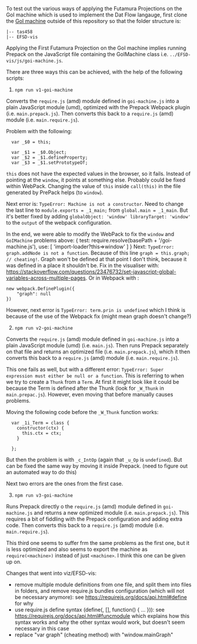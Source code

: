 To test out the various ways of applying the Futamura Projections on the GoI machine which is used to implement the Dat Flow langauge, first clone the [GoI machine](https://github.com/anonymousgithubaccount/EFSD-vis) outside of this repository so that the folder structure is:
```
|-- tas458
|-- EFSD-vis
```

Applying the First Futamura Projection on the GoI machine implies running Prepack on the JavaScript file containing the GoIMachine class i.e. `../EFSD-vis/js/goi-machine.js`. 

There are three ways this can be achieved, with the help of the following scripts:
1. `npm run v1-goi-machine`

Converts the `require.js` (amd) module defined in `goi-machine.js` into a plain JavaScript module (umd), optimized with the Prepack Webpack plugin (i.e. `main.prepack.js`). Then converts this back to a `require.js` (amd) module (i.e. `main.require.js`).

Problem with the following:
```
  var _$0 = this;

  var _$1 = _$0.Object;
  var _$2 = _$1.defineProperty;
  var _$3 = _$1.setPrototypeOf;
```

`this` does not have the expected values in the browser, so it fails. Instead of pointing at the `window`, it points at something else. Probably could be fixed within WebPack. Changing the value of `this` inside `call(this)` in the file generated by PrePack helps (to `window`).

Next error is: `TypeError: Machine is not a constructor`. Need to change the last line to `module.exports = _1_main;` from `global.main = _1_main`. But it's better fixed by adding `globalObject: 'window' libraryTarget: 'window'` to the `output` of the webpack configuration.

In the end, we were able to modify the WebPack to fix the `window` and `GoIMachine` problems above:
{
    test: require.resolve(basePath + '/goi-machine.js'),
    use: [
        'import-loader?this=>window'
    ]
}
Next: `TypeError: graph.addNode is not a function`. Because of this line `graph = this.graph; // cheating!`. Graph won't be defined at that point I don't think, because it was defined in a place it shouldn't be. Fix in the visualiser with: https://stackoverflow.com/questions/23476732/set-javascript-global-variables-across-multiple-pages. Or in Webpack with :
```
new webpack.DefinePlugin({
    "graph": null
})
```

However, next error is `TypeError: term.prin is undefined` which I think is because of the use of the Webpack fix (might mean graph doesn't change?)

2. `npm run v2-goi-machine`

Converts the `require.js` (amd) module defined in `goi-machine.js` into a plain JavaScript module (umd) (i.e. `main.js`). Then runs Prepack separately on that file and returns an optimized file (i.e. `main.prepack.js`), which it then converts this back to a `require.js` (amd) module (i.e. `main.require.js`).

This one fails as well, but with a different error: `TypeError: Super expression must either be null or a function`. This is referring to when we try to create a `Thunk` from a `Term`. At first it might look like it could be because the Term is defined after the Thunk (look for `_W_Thunk` in `main.prepac.js`). However, even moving that before manually causes problems.

Moving the following code before the `_W_Thunk` function works:
```
  var _1i_Term = class {
    constructor(ctx) {
      this.ctx = ctx;
    }

  };
```
But then the problem is with `_c_IntOp` (again that `_u_Op` is `undefined`). But can be fixed the same way by moving it inside Prepack. (need to figure out an automated way to do this)

Next two errors are the ones from the first case.

3. `npm run v3-goi-machine`

Runs Prepack directly o the `require.js` (amd) module defined in `goi-machine.js` and returns a new optimized module (i.e. `main.prepack.js`). This requires a bit of fiddling with the Prepack configuration and adding extra code. Then converts this back to a `require.js` (amd) module (i.e. `main.require.js`).

This third one seems to suffer frm the same problems as the first one, but it is less optimized and also seems to export the machine as `require(<machine>)` instead of just `<machine>`. I think this one can be given up on.

Changes that went into viz/EFSD-vis:
- remove multiple module definitions from one file, and split them into files in folders, and remove require.js bundles configuration (which will not be necessary anymore): see https://requirejs.org/docs/api.html#define for why
- use require.js define syntax (define(<name>, [<deps>], function(<deps class names>) { ... })): see https://requirejs.org/docs/api.html#funcmodule which explains how this syntax works and why the other syntax would work, but doesn't seem necessary in this case
- replace "var graph" (cheating method) with "window.mainGraph"
